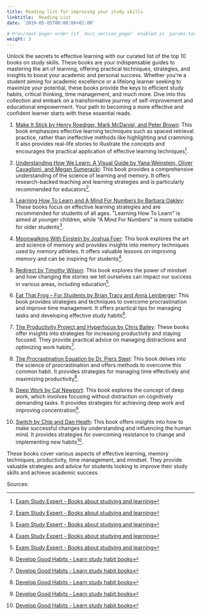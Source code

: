 ```yaml
---
title: Reading list for improving your study skills
linktitle:  Reading List
date: '2019-05-05T00:00:00+01:00'

# Prev/next pager order (if `docs_section_pager` enabled in `params.toml`)
weight: 3
---
```


Unlock the secrets to effective learning with our curated list of the top 10 books on study skills. These books are your indispensable guides to mastering the art of learning, offering practical techniques, strategies, and insights to boost your academic and personal success. Whether you're a student aiming for academic excellence or a lifelong learner seeking to maximize your potential, these books provide the keys to efficient study habits, critical thinking, time management, and much more. Dive into this collection and embark on a transformative journey of self-improvement and educational empowerment. Your path to becoming a more effective and confident learner starts with these essential reads.

1. [Make It Stick by Henry Roediger, Mark McDaniel, and Peter Brown](https://examstudyexpert.com/books-about-studying-and-learning/): This book emphasizes effective learning techniques such as spaced retrieval practice, rather than ineffective methods like highlighting and cramming. It also provides real-life stories to illustrate the concepts and encourages the practical application of effective learning techniques[^1^].

2. [Understanding How We Learn: A Visual Guide by Yana Weinstein, Oliver Cavaglioni, and Megan Sumeracki](https://examstudyexpert.com/books-about-studying-and-learning/): This book provides a comprehensive understanding of the science of learning and memory. It offers research-backed teaching and learning strategies and is particularly recommended for educators[^1^].

3. [Learning How To Learn and A Mind For Numbers by Barbara Oakley](https://examstudyexpert.com/books-about-studying-and-learning/): These books focus on effective learning strategies and are recommended for students of all ages. "Learning How To Learn" is aimed at younger children, while "A Mind For Numbers" is more suitable for older students[^1^].

4. [Moonwalking With Einstein by Joshua Foer](https://examstudyexpert.com/books-about-studying-and-learning/): This book explores the art and science of memory and provides insights into memory techniques used by memory athletes. It offers valuable lessons on improving memory and can be inspiring for students[^1^].

5. [Redirect by Timothy Wilson](https://examstudyexpert.com/books-about-studying-and-learning/): This book explores the power of mindset and how changing the stories we tell ourselves can impact our success in various areas, including education[^1^].

6. [Eat That Frog – For Students by Brian Tracy and Anna Leinberger](https://www.developgoodhabits.com/learn-study-habit-books/): This book provides strategies and techniques to overcome procrastination and improve time management. It offers practical tips for managing tasks and developing effective study habits[^2^].

7. [The Productivity Project and Hyperfocus by Chris Bailey](https://www.developgoodhabits.com/learn-study-habit-books/): These books offer insights into strategies for increasing productivity and staying focused. They provide practical advice on managing distractions and optimizing work habits[^2^].

8. [The Procrastination Equation by Dr. Piers Steel](https://www.developgoodhabits.com/learn-study-habit-books/): This book delves into the science of procrastination and offers methods to overcome this common habit. It provides strategies for managing time effectively and maximizing productivity[^2^].

9. [Deep Work by Cal Newport](https://www.developgoodhabits.com/learn-study-habit-books/): This book explores the concept of deep work, which involves focusing without distraction on cognitively demanding tasks. It provides strategies for achieving deep work and improving concentration[^2^].

10. [Switch by Chip and Dan Heath](https://www.developgoodhabits.com/learn-study-habit-books/): This book offers insights into how to make successful changes by understanding and influencing the human mind. It provides strategies for overcoming resistance to change and implementing new habits[^2^].

These books cover various aspects of effective learning, memory techniques, productivity, time management, and mindset. They provide valuable strategies and advice for students looking to improve their study skills and achieve academic success.

Sources:
[^1^]: [Exam Study Expert - Books about studying and learning](https://examstudyexpert.com/books-about-studying-and-learning/)
[^2^]: [Develop Good Habits - Learn study habit books](https://www.developgoodhabits.com/learn-study-habit-books/)
